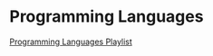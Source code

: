 # Programming Languages

[Programming Languages Playlist](https://www.youtube.com/playlist?list=PL7141DE955793D3F0)

